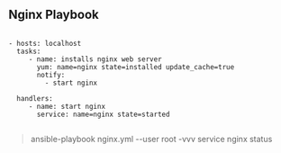 ## Nginx Playbook ##
```

- hosts: localhost
  tasks:
     - name: installs nginx web server
       yum: name=nginx state=installed update_cache=true
       notify:
         - start nginx

  handlers:
     - name: start nginx
       service: name=nginx state=started
     
```
> ansible-playbook nginx.yml --user root -vvv
> service nginx status

